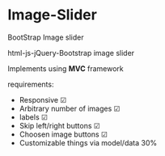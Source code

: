# Image-Slider 
BootStrap Image slider

html-js-jQuery-Bootstrap image slider 

Implements using **MVC** framework

requirements:
* Responsive ☑
* Arbitrary number of images ☑
* labels ☑
* Skip left/right buttons  ☑
* Choosen image buttons  ☑
* Customizable things via model/data 30%
